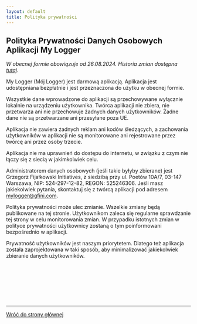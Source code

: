 ```yaml
---
layout: default
title: Polityka prywatności
---
```

## Polityka Prywatności Danych Osobowych Aplikacji My Logger

*W obecnej formie obowiązuje od 26.08.2024. Historia zmian dostępna [tutaj](https://github.com/gfini/my-logger/commits/main/privacy-policy.md).*

My Logger (Mój Logger) jest darmową aplikacją. Aplikacja jest udostępniana bezpłatnie i jest przeznaczona do użytku w obecnej formie.

Wszystkie dane wprowadzone do aplikacji są przechowywane wyłącznie lokalnie na urządzeniu użytkownika. Twórca aplikacji nie zbiera, nie przetwarza ani nie przechowuje żadnych danych użytkowników. Żadne dane nie są przetwarzane ani przesyłane poza UE.

Aplikacja nie zawiera żadnych reklam ani kodów śledzących, a zachowania użytkowników w aplikacji nie są monitorowane ani rejestrowane przez twórcę ani przez osoby trzecie.

Aplikacja nie ma uprawnień do dostępu do internetu, w związku z czym nie łączy się z siecią w jakimkolwiek celu.

Administratorem danych osobowych (jeśli takie byłyby zbierane) jest Grzegorz Fijałkowski Initiatives, z siedzibą przy ul. Poetów 10A/7, 03-147 Warszawa, NIP: 524-297-12-82, REGON: 525246306. Jeśli masz jakiekolwiek pytania, skontaktuj się z twórcą aplikacji pod adresem mylogger@gfini.com.

Polityka prywatności może ulec zmianie. Wszelkie zmiany będą publikowane na tej stronie. Użytkownikom zaleca się regularne sprawdzanie tej strony w celu monitorowania zmian. W przypadku istotnych zmian w polityce prywatności użytkownicy zostaną o tym poinformowani bezpośrednio w aplikacji.

Prywatność użytkowników jest naszym priorytetem. Dlatego też aplikacja została zaprojektowana w taki sposób, aby minimalizować jakiekolwiek zbieranie danych użytkowników.

<div style="height: 100px;"></div>

---
[Wróć do strony głównej](index)

<div style="height: 30px;"></div>